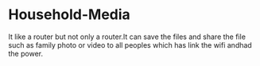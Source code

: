 # Household-Media
It like a router but not only a router.It can save the files and share the file such as family photo or video to all peoples which has link the wifi andhad the power.
